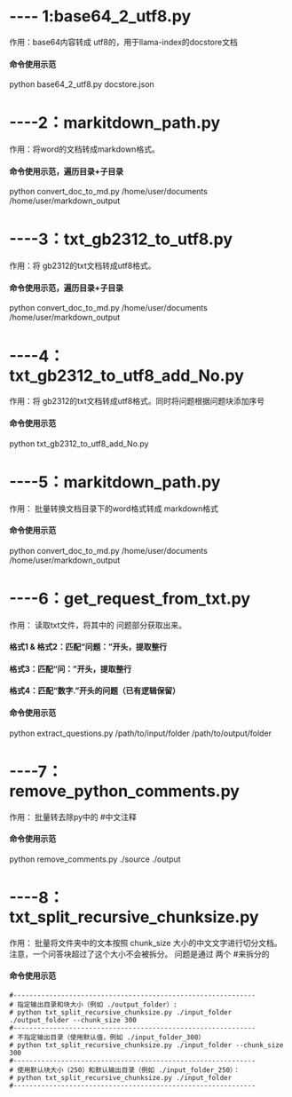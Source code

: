 # ---- 1:base64_2_utf8.py  
作用：base64内容转成 utf8的，用于llama-index的docstore文档
#### 命令使用示范
python base64_2_utf8.py docstore.json


# ----2：markitdown_path.py   
作用：将word的文档转成markdown格式。
####  命令使用示范，遍历目录+子目录
python convert_doc_to_md.py /home/user/documents /home/user/markdown_output


# ----3：txt_gb2312_to_utf8.py   
作用：将 gb2312的txt文档转成utf8格式。
####  命令使用示范，遍历目录+子目录
python convert_doc_to_md.py /home/user/documents /home/user/markdown_output


# ----4：txt_gb2312_to_utf8_add_No.py 
作用：将 gb2312的txt文档转成utf8格式。同时将问题根据问题块添加序号
####  命令使用示范
python txt_gb2312_to_utf8_add_No.py 


# ----5：markitdown_path.py  
作用： 批量转换文档目录下的word格式转成 markdown格式
####  命令使用示范
 python convert_doc_to_md.py /home/user/documents /home/user/markdown_output
 
# ----6：get_request_from_txt.py 
作用： 读取txt文件，将其中的 问题部分获取出来。
####  格式1 & 格式2：匹配“问题：”开头，提取整行
####  格式3：匹配“问：”开头，提取整行
####  格式4：匹配“数字.”开头的问题（已有逻辑保留）

####  命令使用示范
python extract_questions.py /path/to/input/folder /path/to/output/folder

# ----7：remove_python_comments.py 
作用： 批量转去除py中的 #中文注释
####  命令使用示范
python remove_comments.py ./source ./output

# ----8： txt_split_recursive_chunksize.py 
作用： 批量将文件夹中的文本按照 chunk_size 大小的中文文字进行切分文档。
注意，一个问答块超过了这个大小不会被拆分。 问题是通过 两个 #来拆分的
####  命令使用示范
    #-------------------------------------------------------------
    # 指定输出目录和块大小（例如 ./output_folder）:
    # python txt_split_recursive_chunksize.py ./input_folder ./output_folder --chunk_size 300
    #-------------------------------------------------------------
    # 不指定输出目录（使用默认值，例如 ./input_folder_300）
    # python txt_split_recursive_chunksize.py ./input_folder --chunk_size 300
    #-------------------------------------------------------------
    # 使用默认块大小（250）和默认输出目录（例如 ./input_folder_250）：
    # python txt_split_recursive_chunksize.py ./input_folder
    #-------------------------------------------------------------

